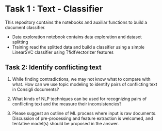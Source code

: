 # Task 1 : Text - Classifier

This repository contains the notebooks and auxiliar functions to  build a document classifier.

- Data exploration notebook contains data exploration and dataset splitting
- Training read the splitted data and build a classifier using a simple LinearSVC classifier using TfidfVectorizer features


## Task 2: Identify conflicting text

1. While finding contradictions, we may not know what to compare with what. How
can we use topic modeling to identify pairs of conflicting text in Consigli
documents?



2. What kinds of NLP techniques can be used for recognizing pairs of conflicting text
and the measure their inconsistencies?


3. Please suggest an outline of ML process where input is raw documents.
Discussion of pre-processing and feature extraction is welcomed, and tentative
model(s) should be proposed in the answer.



